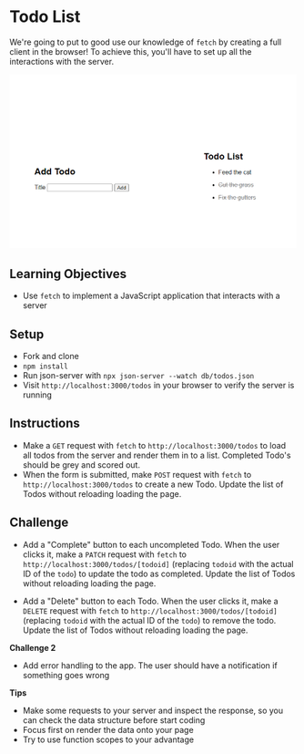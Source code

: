 # Todo List
We're going to put to good use our knowledge of `fetch` by creating a full client in the browser! To achieve this, you'll have to set up all the interactions with the server.

![Result](result.png)

## Learning Objectives
- Use `fetch` to implement a JavaScript application that interacts with a server

## Setup
* Fork and clone
* `npm install`
* Run json-server with `npx json-server --watch db/todos.json`
* Visit `http://localhost:3000/todos` in your browser to verify the server is running

## Instructions
- Make a `GET` request with `fetch` to `http://localhost:3000/todos` to load all todos from the server and render them in to a list. Completed Todo's should be grey and scored out.
- When the form is submitted, make `POST` request with `fetch` to `http://localhost:3000/todos` to create a new Todo. Update the list of Todos without reloading loading the page.

## Challenge
- Add a "Complete" button to each uncompleted Todo. When the user clicks it, make a `PATCH` request with `fetch` to `http://localhost:3000/todos/[todoid]` (replacing `todoid` with the actual ID of the `todo`) to update the todo as completed. Update the list of Todos without reloading loading the page.

- Add a "Delete" button to each Todo. When the user clicks it, make a `DELETE` request with `fetch` to `http://localhost:3000/todos/[todoid]` (replacing `todoid` with the actual ID of the `todo`) to remove the todo. Update the list of Todos without reloading loading the page.

**Challenge 2**
- Add error handling to the app. The user should have a notification if something goes wrong

**Tips**
- Make some requests to your server and inspect the response, so you can check the data structure before start coding
- Focus first on render the data onto your page
- Try to use function scopes to your advantage
